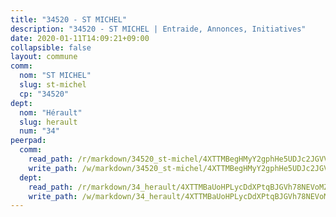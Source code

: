 ```yaml
---
title: "34520 - ST MICHEL"
description: "34520 - ST MICHEL | Entraide, Annonces, Initiatives"
date: 2020-01-11T14:09:21+09:00
collapsible: false
layout: commune
comm:
  nom: "ST MICHEL"
  slug: st-michel
  cp: "34520"
dept:
  nom: "Hérault"
  slug: herault
  num: "34"
peerpad:
  comm:
    read_path: /r/markdown/34520_st-michel/4XTTMBegHMyY2gphHe5UDJc2JGVV7LkXRrEBD8DtNcDHamGaK
    write_path: /w/markdown/34520_st-michel/4XTTMBegHMyY2gphHe5UDJc2JGVV7LkXRrEBD8DtNcDHamGaK-K3TgUKMFnvmm5ew8REpnq49iPSEG3dsmvkUSQbEHsg5A3CjoT2sd3toiKKhCQ9HGH6EF9Xk7faJu9erH1c1e4vKrkkeyMJDUnZYWghNofvYy8SpnbdKwNBrwMZyHVpCZrhKrc1pj
  dept:
    read_path: /r/markdown/34_herault/4XTTMBaUoHPLycDdXPtqBJGVh78NEVoMZNyf8Wnh1X5DK6Ew8
    write_path: /w/markdown/34_herault/4XTTMBaUoHPLycDdXPtqBJGVh78NEVoMZNyf8Wnh1X5DK6Ew8-K3TgTd4rzWVX1F82NgGyNepGUxhqCmodCALjxNZeEdBQWQhd1NJYx1gHMW9QBLL6sN41ALXRejLsG2VetgVferfVncrvVCz47dChJvN8ouQLRMdWs4KpxKPeRYR1nspmhzdBqF8J
---
```


